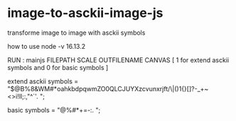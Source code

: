 # image-to-asckii-image-js
transforme image to image with asckii symbols

how to use 
node -v 16.13.2



RUN : mainjs FILEPATH SCALE OUTFILENAME CANVAS [ 1 for extend asckii symbols and 0 for basic symbols ]


 extend asckii symbols  = "$@B%8&WM#*oahkbdpqwmZO0QLCJUYXzcvunxrjft/\\|()1{}[]?-_+~<>i!lI;:,\"^`'. ";

 basic symbols = "@%#*+=-:. ";
